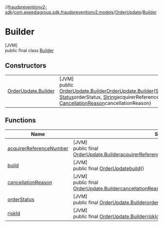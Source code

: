 //[fraudpreventionv2-sdk](../../../../index.md)/[com.expediagroup.sdk.fraudpreventionv2.models](../../index.md)/[OrderUpdate](../index.md)/[Builder](index.md)

# Builder

[JVM]\
public final class [Builder](index.md)

## Constructors

| | |
|---|---|
| [OrderUpdate.Builder](-order-update.-builder.md) | [JVM]<br>public [OrderUpdate.Builder](index.md)[OrderUpdate.Builder](-order-update.-builder.md)([String](https://docs.oracle.com/javase/8/docs/api/java/lang/String.html)riskId, [Status](../../-status/index.md)orderStatus, [String](https://docs.oracle.com/javase/8/docs/api/java/lang/String.html)acquirerReferenceNumber, [CancellationReason](../../-cancellation-reason/index.md)cancellationReason) |

## Functions

| Name | Summary |
|---|---|
| [acquirerReferenceNumber](acquirer-reference-number.md) | [JVM]<br>public final [OrderUpdate.Builder](index.md)[acquirerReferenceNumber](acquirer-reference-number.md)([String](https://docs.oracle.com/javase/8/docs/api/java/lang/String.html)acquirerReferenceNumber) |
| [build](build.md) | [JVM]<br>public final [OrderUpdate](../index.md)[build](build.md)() |
| [cancellationReason](cancellation-reason.md) | [JVM]<br>public final [OrderUpdate.Builder](index.md)[cancellationReason](cancellation-reason.md)([CancellationReason](../../-cancellation-reason/index.md)cancellationReason) |
| [orderStatus](order-status.md) | [JVM]<br>public final [OrderUpdate.Builder](index.md)[orderStatus](order-status.md)([Status](../../-status/index.md)orderStatus) |
| [riskId](risk-id.md) | [JVM]<br>public final [OrderUpdate.Builder](index.md)[riskId](risk-id.md)([String](https://docs.oracle.com/javase/8/docs/api/java/lang/String.html)riskId) |
